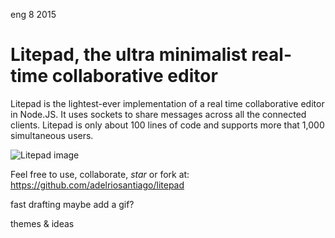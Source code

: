 <permalink>eng</permalink>
<month>8</month>
<year>2015</year>

# Litepad, the ultra minimalist real-time collaborative editor

Litepad is the lightest-ever implementation of a real time collaborative editor in Node.JS. It uses sockets to share messages across all the connected clients. Litepad is only about 100 lines of code and supports more that 1,000 simultaneous users.

![Litepad image](/articles/litepad/images/litepad.PNG)

Feel free to use, collaborate, *star* or fork at: https://github.com/adelriosantiago/litepad

<hidden>
fast drafting
maybe add a gif?
</hidden>

<hidden>themes & ideas</hidden>

